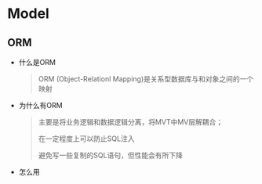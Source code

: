 # Model

## ORM

* 什么是ORM

  > ORM (Object-Relationl Mapping)是关系型数据库与和对象之间的一个映射

* 为什么有ORM

  > 主要是将业务逻辑和数据逻辑分离，将MVT中MV层解耦合；
  >
  > 在一定程度上可以防止SQL注入
  >
  > 避免写一些复制的SQL语句，但性能会有所下降

* 怎么用

